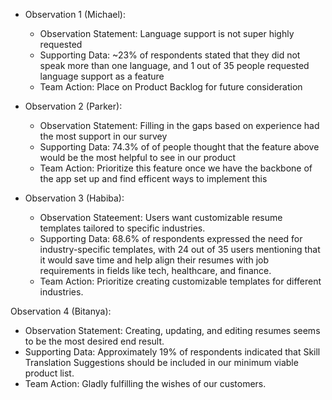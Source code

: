 * Observation 1 (Michael): 
  * Observation Statement: Language support is not super highly requested
  * Supporting Data: ~23% of respondents stated that they did not speak more than one language, and 1 out of 35 people requested language support as a feature
  * Team Action: Place on Product Backlog for future consideration

* Observation 2 (Parker):
  * Observation Statement: Filling in the gaps based on experience had the most support in our survey
  * Supporting Data: 74.3% of of people thought that the feature above would be the most helpful to see in our product
  * Team Action: Prioritize this feature once we have the backbone of the app set up and find efficent ways to implement this
 
* Observation 3 (Habiba):
   * Observation Stateement: Users want customizable resume templates tailored to specific industries.
   * Supporting Data: 68.6% of respondents expressed the need for industry-specific templates, with 24 out of 35 users mentioning
    that it would save time and help align their resumes with job requirements in fields like tech, healthcare, and finance.
   * Team Action: Prioritize creating customizable templates for different industries.

Observation 4 (Bitanya): 
  * Observation Statement:  Creating, updating, and editing resumes seems to be the most desired end result.
  * Supporting Data: Approximately 19% of respondents indicated that Skill Translation Suggestions should be included in our minimum viable product list.
  * Team Action: Gladly fulfilling the wishes of our customers.
